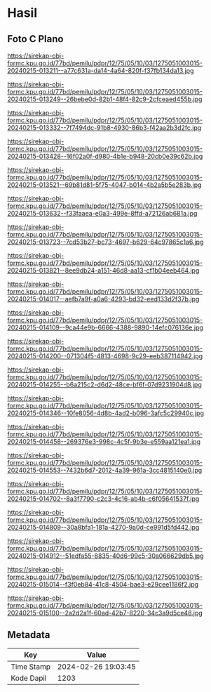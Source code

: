 # Hasil

## Foto C Plano

https://sirekap-obj-formc.kpu.go.id/77bd/pemilu/pdpr/12/75/05/10/03/1275051003015-20240215-013211--a77c631a-da14-4a64-820f-f37fb134da13.jpg

https://sirekap-obj-formc.kpu.go.id/77bd/pemilu/pdpr/12/75/05/10/03/1275051003015-20240215-013249--26bebe0d-82b1-48f4-82c9-2cfceaed455b.jpg

https://sirekap-obj-formc.kpu.go.id/77bd/pemilu/pdpr/12/75/05/10/03/1275051003015-20240215-013332--7f7494dc-91b8-4930-86b3-f42aa2b3d2fc.jpg

https://sirekap-obj-formc.kpu.go.id/77bd/pemilu/pdpr/12/75/05/10/03/1275051003015-20240215-013428--16f02a0f-d980-4b1e-b948-20cb0e39c62b.jpg

https://sirekap-obj-formc.kpu.go.id/77bd/pemilu/pdpr/12/75/05/10/03/1275051003015-20240215-013521--69b81d81-5f75-4047-b014-4b2a5b5e283b.jpg

https://sirekap-obj-formc.kpu.go.id/77bd/pemilu/pdpr/12/75/05/10/03/1275051003015-20240215-013632--f33faaea-e0a3-499e-8ffd-a72126ab681a.jpg

https://sirekap-obj-formc.kpu.go.id/77bd/pemilu/pdpr/12/75/05/10/03/1275051003015-20240215-013723--7cd53b27-bc73-4697-b629-64c97865c1a6.jpg

https://sirekap-obj-formc.kpu.go.id/77bd/pemilu/pdpr/12/75/05/10/03/1275051003015-20240215-013821--8ee9db24-a151-46d8-aa13-cf1b04eeb464.jpg

https://sirekap-obj-formc.kpu.go.id/77bd/pemilu/pdpr/12/75/05/10/03/1275051003015-20240215-014017--aefb7a9f-a0a6-4293-bd32-eed133d2f37b.jpg

https://sirekap-obj-formc.kpu.go.id/77bd/pemilu/pdpr/12/75/05/10/03/1275051003015-20240215-014109--9ca44e9b-6666-4388-9890-14efc076136e.jpg

https://sirekap-obj-formc.kpu.go.id/77bd/pemilu/pdpr/12/75/05/10/03/1275051003015-20240215-014200--071304f5-4813-4698-9c29-eeb387114942.jpg

https://sirekap-obj-formc.kpu.go.id/77bd/pemilu/pdpr/12/75/05/10/03/1275051003015-20240215-014255--b6a215c2-d6d2-48ce-bf6f-07d9231904d8.jpg

https://sirekap-obj-formc.kpu.go.id/77bd/pemilu/pdpr/12/75/05/10/03/1275051003015-20240215-014346--10fe8056-4d8b-4ad2-b096-3afc5c29940c.jpg

https://sirekap-obj-formc.kpu.go.id/77bd/pemilu/pdpr/12/75/05/10/03/1275051003015-20240215-014458--269376e3-998c-4c5f-9b3e-e559aa121ea1.jpg

https://sirekap-obj-formc.kpu.go.id/77bd/pemilu/pdpr/12/75/05/10/03/1275051003015-20240215-014553--7432b6d7-2012-4a39-961a-3cc4815140e0.jpg

https://sirekap-obj-formc.kpu.go.id/77bd/pemilu/pdpr/12/75/05/10/03/1275051003015-20240215-014702--8a3f7790-c2c3-4c16-ab4b-c6f05641537f.jpg

https://sirekap-obj-formc.kpu.go.id/77bd/pemilu/pdpr/12/75/05/10/03/1275051003015-20240215-014809--30a8bfa1-181a-4270-9a0d-ce991d5fd442.jpg

https://sirekap-obj-formc.kpu.go.id/77bd/pemilu/pdpr/12/75/05/10/03/1275051003015-20240215-014912--51edfa55-8835-40d6-99c5-30a066629db5.jpg

https://sirekap-obj-formc.kpu.go.id/77bd/pemilu/pdpr/12/75/05/10/03/1275051003015-20240215-015014--f3f0eb84-41c8-4504-bae3-e29cee1186f2.jpg

https://sirekap-obj-formc.kpu.go.id/77bd/pemilu/pdpr/12/75/05/10/03/1275051003015-20240215-015100--2a2d2a1f-60ad-42b7-8220-34c3a9d5ce48.jpg


## Metadata

| Key        | Value               |
| ---------- | ------------------- |
| Time Stamp | 2024-02-26 19:03:45 |
| Kode Dapil | 1203                |



